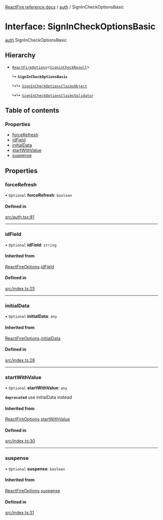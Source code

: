 [ReactFire reference docs](../README.md) / [auth](../modules/auth.md) / SignInCheckOptionsBasic

# Interface: SignInCheckOptionsBasic

[auth](../modules/auth.md).SignInCheckOptionsBasic

## Hierarchy

- [`ReactFireOptions`](index.ReactFireOptions.md)<[`SigninCheckResult`](../modules/auth.md#signincheckresult)\>

  ↳ **`SignInCheckOptionsBasic`**

  ↳↳ [`SignInCheckOptionsClaimsObject`](auth.SignInCheckOptionsClaimsObject.md)

  ↳↳ [`SignInCheckOptionsClaimsValidator`](auth.SignInCheckOptionsClaimsValidator.md)

## Table of contents

### Properties

- [forceRefresh](auth.SignInCheckOptionsBasic.md#forcerefresh)
- [idField](auth.SignInCheckOptionsBasic.md#idfield)
- [initialData](auth.SignInCheckOptionsBasic.md#initialdata)
- [startWithValue](auth.SignInCheckOptionsBasic.md#startwithvalue)
- [suspense](auth.SignInCheckOptionsBasic.md#suspense)

## Properties

### forceRefresh

• `Optional` **forceRefresh**: `boolean`

#### Defined in

[src/auth.tsx:81](https://github.com/FirebaseExtended/reactfire/blob/main/src/auth.tsx#L81)

___

### idField

• `Optional` **idField**: `string`

#### Inherited from

[ReactFireOptions](index.ReactFireOptions.md).[idField](index.ReactFireOptions.md#idfield)

#### Defined in

[src/index.ts:25](https://github.com/FirebaseExtended/reactfire/blob/main/src/index.ts#L25)

___

### initialData

• `Optional` **initialData**: `any`

#### Inherited from

[ReactFireOptions](index.ReactFireOptions.md).[initialData](index.ReactFireOptions.md#initialdata)

#### Defined in

[src/index.ts:26](https://github.com/FirebaseExtended/reactfire/blob/main/src/index.ts#L26)

___

### startWithValue

• `Optional` **startWithValue**: `any`

**`deprecated`** use initialData instead

#### Inherited from

[ReactFireOptions](index.ReactFireOptions.md).[startWithValue](index.ReactFireOptions.md#startwithvalue)

#### Defined in

[src/index.ts:30](https://github.com/FirebaseExtended/reactfire/blob/main/src/index.ts#L30)

___

### suspense

• `Optional` **suspense**: `boolean`

#### Inherited from

[ReactFireOptions](index.ReactFireOptions.md).[suspense](index.ReactFireOptions.md#suspense)

#### Defined in

[src/index.ts:31](https://github.com/FirebaseExtended/reactfire/blob/main/src/index.ts#L31)
